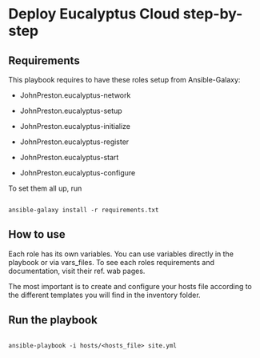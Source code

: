 Deploy Eucalyptus Cloud step-by-step
=====================================

Requirements
-------------

This playbook requires to have these roles setup from Ansible-Galaxy:

- JohnPreston.eucalyptus-network

- JohnPreston.eucalyptus-setup

- JohnPreston.eucalyptus-initialize

- JohnPreston.eucalyptus-register

- JohnPreston.eucalyptus-start

- JohnPreston.eucalyptus-configure

To set them all up, run 

```

ansible-galaxy install -r requirements.txt

```

How to use
----------

Each role has its own variables. You can use variables directly in the playbook or via vars_files.
To see each roles requirements and documentation, visit their ref. wab pages.

The most important is to create and configure your hosts file according to the different templates you will find in the inventory folder.

Run the playbook
----------------

```

ansible-playbook -i hosts/<hosts_file> site.yml

```

